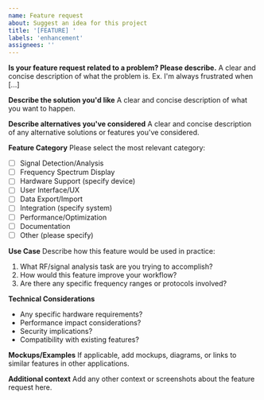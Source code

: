 ```yaml
---
name: Feature request
about: Suggest an idea for this project
title: '[FEATURE] '
labels: 'enhancement'
assignees: ''
---
```


**Is your feature request related to a problem? Please describe.**
A clear and concise description of what the problem is. Ex. I'm always frustrated when [...]

**Describe the solution you'd like**
A clear and concise description of what you want to happen.

**Describe alternatives you've considered**
A clear and concise description of any alternative solutions or features you've considered.

**Feature Category**
Please select the most relevant category:

- [ ] Signal Detection/Analysis
- [ ] Frequency Spectrum Display
- [ ] Hardware Support (specify device)
- [ ] User Interface/UX
- [ ] Data Export/Import
- [ ] Integration (specify system)
- [ ] Performance/Optimization
- [ ] Documentation
- [ ] Other (please specify)

**Use Case**
Describe how this feature would be used in practice:

1. What RF/signal analysis task are you trying to accomplish?
2. How would this feature improve your workflow?
3. Are there any specific frequency ranges or protocols involved?

**Technical Considerations**

- Any specific hardware requirements?
- Performance impact considerations?
- Security implications?
- Compatibility with existing features?

**Mockups/Examples**
If applicable, add mockups, diagrams, or links to similar features in other applications.

**Additional context**
Add any other context or screenshots about the feature request here.
